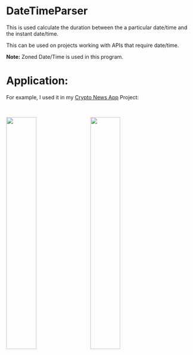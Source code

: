# DateTimeParser

This is used calculate the duration between the a particular date/time and the instant date/time.

This can be used on projects working with APIs that require date/time.

**Note:** Zoned Date/Time is used in this program.

# Application:
For example, I used it in my [Crypto News App](https://github.com/Hibecode/Crypto-News-App) Project: 

&nbsp;

<img src="https://user-images.githubusercontent.com/72460215/175774228-51f08b25-6120-4a65-97f5-8bf7a9889ac7.png" width="40%" height="40%" alight="right">  <img src= "https://user-images.githubusercontent.com/72460215/175774226-33fd5701-3e67-4d08-97f2-3d3948224963.png" width="40%" height="40%" alight="left" hspace="20"> 

